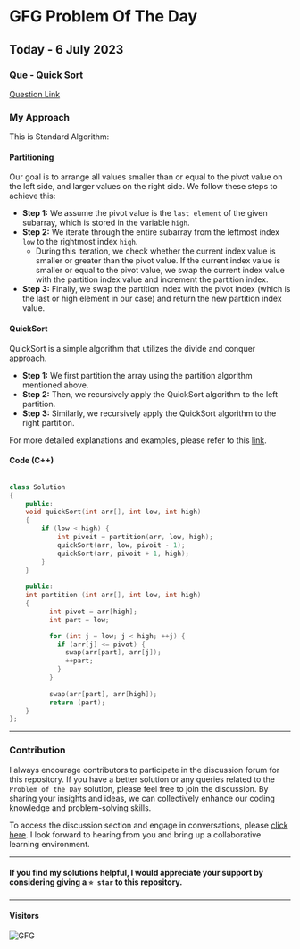 # GFG Problem Of The Day

## Today - 6 July 2023
### Que - Quick Sort

[Question Link](https://practice.geeksforgeeks.org/problems/quick-sort/1)


### My Approach

This is Standard Algorithm:

#### Partitioning
Our goal is to arrange all values smaller than or equal to the pivot value on the left side, and larger values on the right side. We follow these steps to achieve this:

- **Step 1:** We assume the pivot value is the `last element` of the given subarray, which is stored in the variable `high`.
- **Step 2:** We iterate through the entire subarray from the leftmost index `low` to the rightmost index `high`.
  - During this iteration, we check whether the current index value is smaller or greater than the pivot value. If the current index value is smaller or equal to the pivot value, we swap the current index value with the partition index value and increment the partition index.
- **Step 3:** Finally, we swap the partition index with the pivot index (which is the last or high element in our case) and return the new partition index value.

#### QuickSort
QuickSort is a simple algorithm that utilizes the divide and conquer approach.

- **Step 1:** We first partition the array using the partition algorithm mentioned above.
- **Step 2:** Then, we recursively apply the QuickSort algorithm to the left partition.
- **Step 3:** Similarly, we recursively apply the QuickSort algorithm to the right partition.

For more detailed explanations and examples, please refer to this [link](https://www.programiz.com/dsa/quick-sort).


#### Code (C++)
```cpp

class Solution
{
    public:
    void quickSort(int arr[], int low, int high)
    {
        if (low < high) {
            int pivoit = partition(arr, low, high);
            quickSort(arr, low, pivoit - 1);
            quickSort(arr, pivoit + 1, high);
        }
    }
    
    public:
    int partition (int arr[], int low, int high)
    {
          int pivot = arr[high];
          int part = low;

          for (int j = low; j < high; ++j) {
            if (arr[j] <= pivot) {
              swap(arr[part], arr[j]);
              ++part;
            }
          }
          
          swap(arr[part], arr[high]);
          return (part);
    }
};

```

---

### Contribution

I always encourage contributors to participate in the discussion forum for this repository. If you have a better solution or any queries related to the `Problem of the Day` solution, please feel free to join the discussion. By sharing your insights and ideas, we can collectively enhance our coding knowledge and problem-solving skills.

To access the discussion section and engage in conversations, please [click here](https://github.com/getlost01/gfg-potd/discussions). I look forward to hearing from you and bring up  a collaborative learning environment.

---

#### If you find my solutions helpful, I would appreciate your support by considering giving a `⭐ star` to this repository.

---

#### Visitors
![GFG](https://komarev.com/ghpvc/?username=gl01potdgfg&color=blue&&label=Visitors)